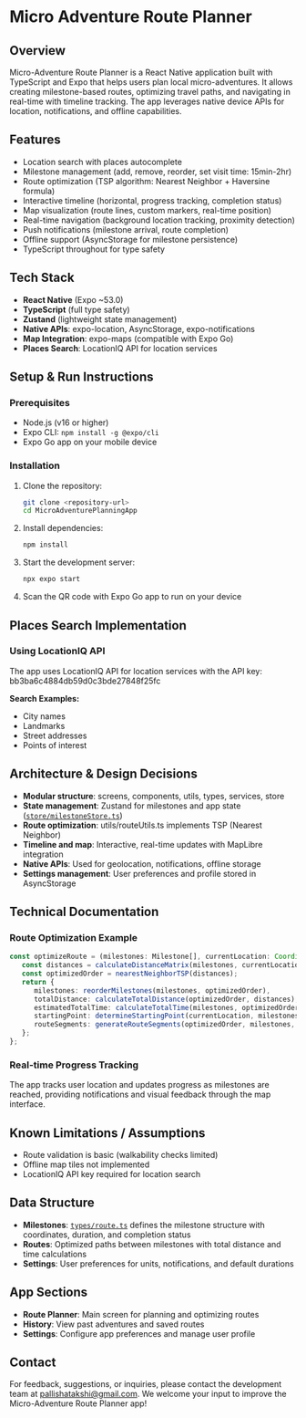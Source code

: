 # Micro Adventure Route Planner

## Overview
Micro-Adventure Route Planner is a React Native application built with TypeScript and Expo that helps users plan local micro-adventures. It allows creating milestone-based routes, optimizing travel paths, and navigating in real-time with timeline tracking. The app leverages native device APIs for location, notifications, and offline capabilities.

## Features
-  Location search with places autocomplete
-  Milestone management (add, remove, reorder, set visit time: 15min-2hr)
-  Route optimization (TSP algorithm: Nearest Neighbor + Haversine formula)
-  Interactive timeline (horizontal, progress tracking, completion status)
-  Map visualization (route lines, custom markers, real-time position)
-  Real-time navigation (background location tracking, proximity detection)
-  Push notifications (milestone arrival, route completion)
-  Offline support (AsyncStorage for milestone persistence)
-  TypeScript throughout for type safety

## Tech Stack
- **React Native** (Expo ~53.0)
- **TypeScript** (full type safety)
- **Zustand** (lightweight state management)
- **Native APIs**: expo-location, AsyncStorage, expo-notifications
- **Map Integration**: expo-maps (compatible with Expo Go)
- **Places Search**: LocationIQ API for location services

## Setup & Run Instructions

### Prerequisites
- Node.js (v16 or higher)
- Expo CLI: `npm install -g @expo/cli`
- Expo Go app on your mobile device

### Installation
1. Clone the repository:
   ```bash
   git clone <repository-url>
   cd MicroAdventurePlanningApp
   ```

2. Install dependencies:
   ```bash
   npm install
   ```

3. Start the development server:
   ```bash
   npx expo start
   ```

4. Scan the QR code with Expo Go app to run on your device

## Places Search Implementation

### Using LocationIQ API
The app uses LocationIQ API for location services with the API key: bb3ba6c4884db59d0c3bde27848f25fc

**Search Examples:**
- City names
- Landmarks
- Street addresses
- Points of interest

## Architecture & Design Decisions
- **Modular structure**: screens, components, utils, types, services, store
- **State management**: Zustand for milestones and app state ([`store/milestoneStore.ts`](store/milestoneStore.ts))
- **Route optimization**: utils/routeUtils.ts implements TSP (Nearest Neighbor)
- **Timeline and map**: Interactive, real-time updates with MapLibre integration
- **Native APIs**: Used for geolocation, notifications, offline storage
- **Settings management**: User preferences and profile stored in AsyncStorage

## Technical Documentation
### Route Optimization Example
```ts
const optimizeRoute = (milestones: Milestone[], currentLocation: Coordinates): OptimizedRoute => {
   const distances = calculateDistanceMatrix(milestones, currentLocation);
   const optimizedOrder = nearestNeighborTSP(distances);
   return {
      milestones: reorderMilestones(milestones, optimizedOrder),
      totalDistance: calculateTotalDistance(optimizedOrder, distances),
      estimatedTotalTime: calculateTotalTime(milestones, optimizedOrder),
      startingPoint: determineStartingPoint(currentLocation, milestones),
      routeSegments: generateRouteSegments(optimizedOrder, milestones, distances),
   };
};
```

### Real-time Progress Tracking
The app tracks user location and updates progress as milestones are reached, providing notifications and visual feedback through the map interface.

## Known Limitations / Assumptions
- Route validation is basic (walkability checks limited)
- Offline map tiles not implemented
- LocationIQ API key required for location search

## Data Structure
- **Milestones**: [`types/route.ts`](types/route.ts) defines the milestone structure with coordinates, duration, and completion status
- **Routes**: Optimized paths between milestones with total distance and time calculations
- **Settings**: User preferences for units, notifications, and default durations

## App Sections
- **Route Planner**: Main screen for planning and optimizing routes
- **History**: View past adventures and saved routes
- **Settings**: Configure app preferences and manage user profile

## Contact
For feedback, suggestions, or inquiries, please contact the development team at [pallishatakshi@gmail.com](mailto:pallishatakshi@gmail.com). We welcome your input to improve the Micro-Adventure Route Planner app!